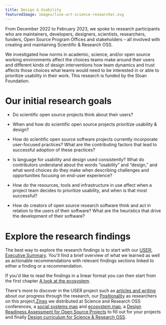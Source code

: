```yaml
---
title: Design & Usability
featuredImage: images/line-art-science-researcher.svg
---
```

From December 2022 to February 2023, we spoke to research participants who are maintainers, developers, designers, scientists, researchers, funders, Open Source Program Offices and stakeholders – all involved with creating and maintaining Scientific & Research OSS.

We investigated how norms in academic, science, and/or open source working environments affect the choices teams make around their users and different kinds of design interventions how team dynamics and trust affects those choices what teams would need to be interested in or able to prioritize usability in their work. This research is funded by the Sloan Foundation.

# Our initial research goals

- Do scientific open source projects think about their users?

- When and how do scientific open source projects prioritize usability & design?

- How do scientific open source software projects currently incorporate user-focused practices? What are the contributing factors that lead to successful adoption of these practices?

- Is language for usability and design used consistently? What do contributors understand about the words “usability” and “design,” and what word choices do they make when describing challenges and opportunities focusing on end-user experience?

- How do the resources, tools and infrastructure in use affect when a project team decides to prioritize usability, and when is that most successful?

- How do creators of open source research software think and act in relation to the users of their software? What are the heuristics that drive the development of their software?

# Explore the research findings

The best way to explore the research findings is to start with our [USER: Executive Summary](https://user-project.superbloom.design/findings/summary/). You'll find a brief overview of what we learned as well as actionable recommendations with relevant findings sections linked to either a finding or a recommendation.

If you'd like to read the findings in a linear format you can then start from the first chapter [A look at the ecosystem](https://user-project.superbloom.design/part-1-the-state-of-sross/look-at-ecosystem/).

There's more to discover in the USER project such as [articles and writing](https://user-project.superbloom.design/about/project-journey/) about our progress through the research, our [Positionality](https://user-project.superbloom.design/about/positionality/) as researchers on this project,[Zines](https://user-project.superbloom.design/about/zines/) we distributed at Science and Research OSS conferences, a [social systems map](https://user-project.superbloom.design/about/social-systems-map/) and [ecosystem map](https://user-project.superbloom.design/about/ecosystem-map/), a [Design Readiness Assessment for Open Source Projects](https://user-project.superbloom.design/about/rubric/) to fill out for your projects and finally [Design curriculum for Science & Research OSS](https://user-project.superbloom.design/about/design-curriculum/).
